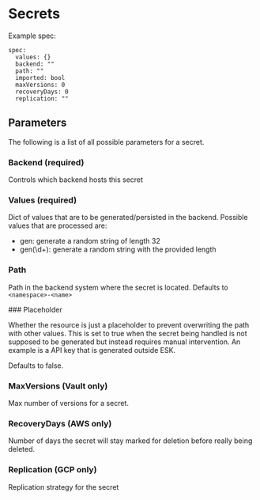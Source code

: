 # Secrets

Example spec:

```
spec:
  values: {}
  backend: ""
  path: ""
  imported: bool
  maxVersions: 0
  recoveryDays: 0
  replication: ""
```

## Parameters

The following is a list of all possible parameters for a secret. 


### Backend (required)

Controls which backend hosts this secret


### Values (required)

Dict of values that are to be generated/persisted in the backend. Possible values that are processed are:
- gen: generate a random string of length 32
- gen(\d+): generate a random string with the provided length


### Path

Path in the backend system where the secret is located. Defaults to `<namespace>-<name>`


### Placeholder

Whether the resource is just a placeholder to prevent overwriting the path with other values. This is set to true when the secret being handled is not supposed to be generated but instead requires manual intervention. An example is a API key that is generated outside ESK.

Defaults to false.


### MaxVersions (Vault only)

Max number of versions for a secret.


### RecoveryDays (AWS only)

Number of days the secret will stay marked for deletion before really being deleted.


### Replication (GCP only)

Replication strategy for the secret
